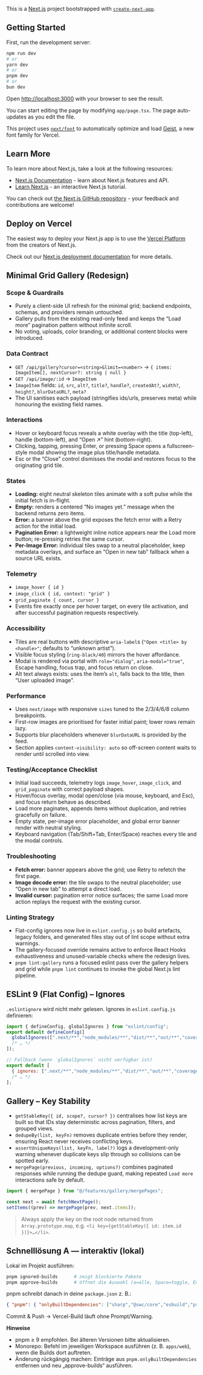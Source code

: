 This is a [Next.js](https://nextjs.org) project bootstrapped with [`create-next-app`](https://nextjs.org/docs/app/api-reference/cli/create-next-app).

## Getting Started

First, run the development server:

```bash
npm run dev
# or
yarn dev
# or
pnpm dev
# or
bun dev
```

Open [http://localhost:3000](http://localhost:3000) with your browser to see the result.

You can start editing the page by modifying `app/page.tsx`. The page auto-updates as you edit the file.

This project uses [`next/font`](https://nextjs.org/docs/app/building-your-application/optimizing/fonts) to automatically optimize and load [Geist](https://vercel.com/font), a new font family for Vercel.

## Learn More

To learn more about Next.js, take a look at the following resources:

- [Next.js Documentation](https://nextjs.org/docs) - learn about Next.js features and API.
- [Learn Next.js](https://nextjs.org/learn) - an interactive Next.js tutorial.

You can check out [the Next.js GitHub repository](https://github.com/vercel/next.js) - your feedback and contributions are welcome!

## Deploy on Vercel

The easiest way to deploy your Next.js app is to use the [Vercel Platform](https://vercel.com/new?utm_medium=default-template&filter=next.js&utm_source=create-next-app&utm_campaign=create-next-app-readme) from the creators of Next.js.

Check out our [Next.js deployment documentation](https://nextjs.org/docs/app/building-your-application/deploying) for more details.

## Minimal Grid Gallery (Redesign)

### Scope & Guardrails
- Purely a client-side UI refresh for the minimal grid; backend endpoints, schemas, and providers remain untouched.
- Gallery pulls from the existing read-only feed and keeps the “Load more” pagination pattern without infinite scroll.
- No voting, uploads, color branding, or additional content blocks were introduced.

### Data Contract
- `GET /api/gallery?cursor=<string>&limit=<number>` → `{ items: ImageItem[], nextCursor?: string | null }`
- `GET /api/image/:id` → `ImageItem`
- `ImageItem` fields: `id`, `src`, `alt?`, `title?`, `handle?`, `createdAt?`, `width?`, `height?`, `blurDataURL?`, `meta?`
- The UI sanitises each payload (stringifies ids/urls, preserves meta) while honouring the existing field names.

### Interactions
- Hover or keyboard focus reveals a white overlay with the title (top-left), handle (bottom-left), and “Open ↗” hint (bottom-right).
- Clicking, tapping, pressing Enter, or pressing Space opens a fullscreen-style modal showing the image plus title/handle metadata.
- Esc or the “Close” control dismisses the modal and restores focus to the originating grid tile.

### States
- **Loading:** eight neutral skeleton tiles animate with a soft pulse while the initial fetch is in-flight.
- **Empty:** renders a centered “No images yet.” message when the backend returns zero items.
- **Error:** a banner above the grid exposes the fetch error with a Retry action for the initial load.
- **Pagination Error:** a lightweight inline notice appears near the Load more button; re-pressing retries the same cursor.
- **Per-Image Error:** individual tiles swap to a neutral placeholder, keep metadata overlays, and surface an “Open in new tab” fallback when a source URL exists.

### Telemetry
- `image_hover { id }`
- `image_click { id, context: "grid" }`
- `grid_paginate { count, cursor }`
- Events fire exactly once per hover target, on every tile activation, and after successful pagination requests respectively.

### Accessibility
- Tiles are real buttons with descriptive `aria-label`s (`"Open <title> by <handle>"`; defaults to “unknown artist”).
- Visible focus styling (`ring-black/40`) mirrors the hover affordance.
- Modal is rendered via portal with `role="dialog"`, `aria-modal="true"`, Escape handling, focus trap, and focus return on close.
- Alt text always exists: uses the item’s `alt`, falls back to the title, then “User uploaded image”.

### Performance
- Uses `next/image` with responsive `sizes` tuned to the 2/3/4/6/8 column breakpoints.
- First-row images are prioritised for faster initial paint; lower rows remain lazy.
- Supports blur placeholders whenever `blurDataURL` is provided by the feed.
- Section applies `content-visibility: auto` so off-screen content waits to render until scrolled into view.

### Testing/Acceptance Checklist
- Initial load succeeds, telemetry logs `image_hover`, `image_click`, and `grid_paginate` with correct payload shapes.
- Hover/focus overlay, modal open/close (via mouse, keyboard, and Esc), and focus return behave as described.
- Load more paginates, appends items without duplication, and retries gracefully on failure.
- Empty state, per-image error placeholder, and global error banner render with neutral styling.
- Keyboard navigation (Tab/Shift+Tab, Enter/Space) reaches every tile and the modal controls.

### Troubleshooting
- **Fetch error:** banner appears above the grid; use Retry to refetch the first page.
- **Image decode error:** the tile swaps to the neutral placeholder; use “Open in new tab” to attempt a direct load.
- **Invalid cursor:** pagination error notice surfaces; the same Load more action replays the request with the existing cursor.

### Linting Strategy
- Flat-config ignores now live in `eslint.config.js` so build artefacts, legacy folders, and generated files stay out of lint scope without extra warnings.
- The gallery-focused override remains active to enforce React Hooks exhaustiveness and unused-variable checks where the redesign lives.
- `pnpm lint:gallery` runs a focused eslint pass over the gallery helpers and grid while `pnpm lint` continues to invoke the global Next.js lint pipeline.

## ESLint 9 (Flat Config) – Ignores
`.eslintignore` wird nicht mehr gelesen. Ignores in `eslint.config.js` definieren:
```js
import { defineConfig, globalIgnores } from "eslint/config";
export default defineConfig([
  globalIgnores([".next/**","node_modules/**","dist/**","out/**","coverage/**",".vercel/**","public/**/*.min.js"]),
  /* … */
]);

// Fallback (wenn `globalIgnores` nicht verfügbar ist)
export default [
  { ignores: [".next/**","node_modules/**","dist/**","out/**","coverage/**",".vercel/**","public/**/*.min.js"] },
  /* … */
];
```

## Gallery – Key Stability

- `getStableKey({ id, scope?, cursor? })` centralises how list keys are built so that IDs stay deterministic across pagination, filters, and grouped views.
- `dedupeBy(list, keyFn)` removes duplicate entries before they render, ensuring React never receives conflicting keys.
- `assertUniqueKeys(list, keyFn, label?)` logs a development-only warning whenever duplicate keys slip through so collisions can be spotted early.
- `mergePage(previous, incoming, options?)` combines paginated responses while running the dedupe guard, making repeated `Load more` interactions safe by default.

```ts
import { mergePage } from "@/features/gallery/mergePages";

const next = await fetchNextPage();
setItems((prev) => mergePage(prev, next.items));
```

> Always apply the key on the root node returned from `Array.prototype.map`, e.g. `<li key={getStableKey({ id: item.id })}>…</li>`.

## Schnelllösung A — interaktiv (lokal)

Lokal im Projekt ausführen:

```bash
pnpm ignored-builds      # zeigt blockierte Pakete
pnpm approve-builds      # öffnet die Auswahl (a=alle, Space=toggle, Enter=bestätigen)
```

pnpm schreibt danach in deine `package.json` z. B.:

```json
{ "pnpm": { "onlyBuiltDependencies": ["sharp","@swc/core","esbuild","prisma","bcrypt"] } }
```

Commit & Push → Vercel-Build läuft ohne Prompt/Warning.

**Hinweise**

- pnpm ≥ 9 empfohlen. Bei älteren Versionen bitte aktualisieren.
- Monorepo: Befehl im jeweiligen Workspace ausführen (z. B. `apps/web`), wenn die Builds dort auftreten.
- Änderung rückgängig machen: Einträge aus `pnpm.onlyBuiltDependencies` entfernen und neu „approve-builds“ ausführen.
